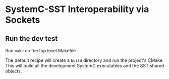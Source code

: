 # SystemC-SST Interoperability via Sockets

## Run the dev test
Run `make` on the top level Makefile

The default recipe will create a `build` directory and run the project's CMake. This will build all the development
SystemC executables and the SST shared objects.